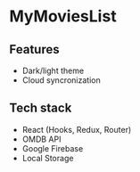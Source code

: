 # MyMoviesList

## Features

- Dark/light theme
- Cloud syncronization

## Tech stack

- React (Hooks, Redux, Router)
- OMDB API
- Google Firebase
- Local Storage
